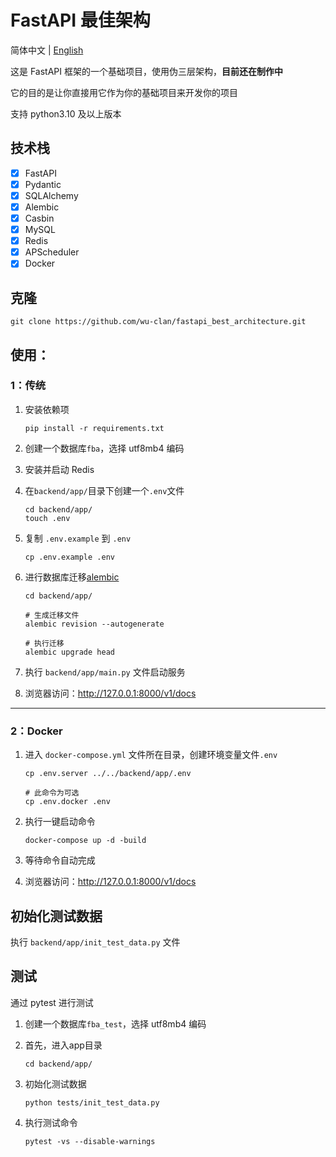 # FastAPI 最佳架构

简体中文 | [English](./README.md)

这是 FastAPI 框架的一个基础项目，使用伪三层架构，**目前还在制作中**

它的目的是让你直接用它作为你的基础项目来开发你的项目

支持 python3.10 及以上版本

## 技术栈

- [x] FastAPI
- [x] Pydantic
- [x] SQLAlchemy
- [x] Alembic
- [x] Casbin
- [x] MySQL
- [x] Redis
- [x] APScheduler
- [x] Docker

## 克隆

```shell
git clone https://github.com/wu-clan/fastapi_best_architecture.git
```

## 使用：

### 1：传统

1. 安装依赖项
    ```shell
    pip install -r requirements.txt
    ```

2. 创建一个数据库`fba`，选择 utf8mb4 编码
3. 安装并启动 Redis
4. 在`backend/app/`目录下创建一个`.env`文件

    ```shell
    cd backend/app/
    touch .env
    ```

5. 复制 `.env.example` 到 `.env`

   ```shell
   cp .env.example .env
   ```

6. 进行数据库迁移[alembic](https://alembic.sqlalchemy.org/en/latest/tutorial.html)

   ```shell
   cd backend/app/

   # 生成迁移文件
   alembic revision --autogenerate

   # 执行迁移
   alembic upgrade head
    ```

7. 执行 `backend/app/main.py` 文件启动服务
8. 浏览器访问：http://127.0.0.1:8000/v1/docs

---

### 2：Docker

1. 进入 `docker-compose.yml` 文件所在目录，创建环境变量文件`.env`

   ```shell
   cp .env.server ../../backend/app/.env
   
   # 此命令为可选
   cp .env.docker .env
   ```

2. 执行一键启动命令

   ```shell
   docker-compose up -d -build
   ```

3. 等待命令自动完成
4. 浏览器访问：http://127.0.0.1:8000/v1/docs

## 初始化测试数据

执行 `backend/app/init_test_data.py` 文件

## 测试

通过 pytest 进行测试

1. 创建一个数据库`fba_test`，选择 utf8mb4 编码
2. 首先，进入app目录

   ```shell
   cd backend/app/
   ```

3. 初始化测试数据

   ```shell
   python tests/init_test_data.py
   ```

4. 执行测试命令

   ```shell
   pytest -vs --disable-warnings
   ```
